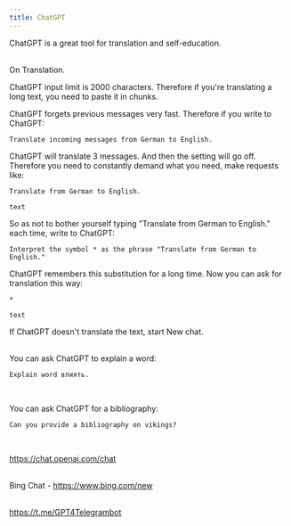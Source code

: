 ```yaml
---
title: ChatGPT
---
```


ChatGPT is a great tool for translation and self-education.
<br><br>

On Translation.

ChatGPT input limit is 2000 characters. Therefore if you're translating a long text, you need to paste it in chunks.

ChatGPT forgets previous messages very fast. Therefore if you write to ChatGPT:

```
Translate incoming messages from German to English.
```

ChatGPT will translate 3 messages. And then the setting will go off. Therefore you need to constantly demand what you need, make requests like:

```
Translate from German to English.

text
```

So as not to bother yourself typing "Translate from German to English." each time, write to ChatGPT:

```
Interpret the symbol * as the phrase "Translate from German to English."
```

ChatGPT remembers this substitution for a long time. Now you can ask for translation this way:

```
*

text
```

If ChatGPT doesn't translate the text, start New chat.
<br><br>

You can ask ChatGPT to explain a word:

```
Explain word влиять.
```
<br>

You can ask ChatGPT for a bibliography:

```
Can you provide a bibliography on vikings?
```
<br>

<https://chat.openai.com/chat>
<br><br>

Bing Chat - <https://www.bing.com/new>
<br><br>

<https://t.me/GPT4Telegrambot>
